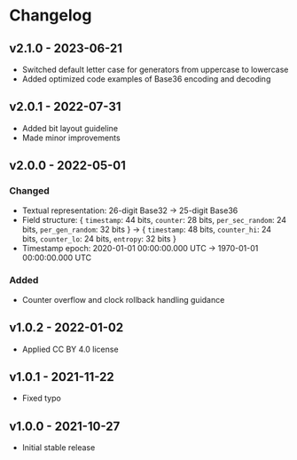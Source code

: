 # Changelog

## v2.1.0 - 2023-06-21

- Switched default letter case for generators from uppercase to lowercase
- Added optimized code examples of Base36 encoding and decoding

## v2.0.1 - 2022-07-31

- Added bit layout guideline
- Made minor improvements

## v2.0.0 - 2022-05-01

### Changed

- Textual representation: 26-digit Base32 -> 25-digit Base36
- Field structure: { `timestamp`: 44 bits, `counter`: 28 bits, `per_sec_random`:
  24 bits, `per_gen_random`: 32 bits } -> { `timestamp`: 48 bits, `counter_hi`:
  24 bits, `counter_lo`: 24 bits, `entropy`: 32 bits }
- Timestamp epoch: 2020-01-01 00:00:00.000 UTC -> 1970-01-01 00:00:00.000 UTC

### Added

- Counter overflow and clock rollback handling guidance

## v1.0.2 - 2022-01-02

- Applied CC BY 4.0 license

## v1.0.1 - 2021-11-22

- Fixed typo

## v1.0.0 - 2021-10-27

- Initial stable release
